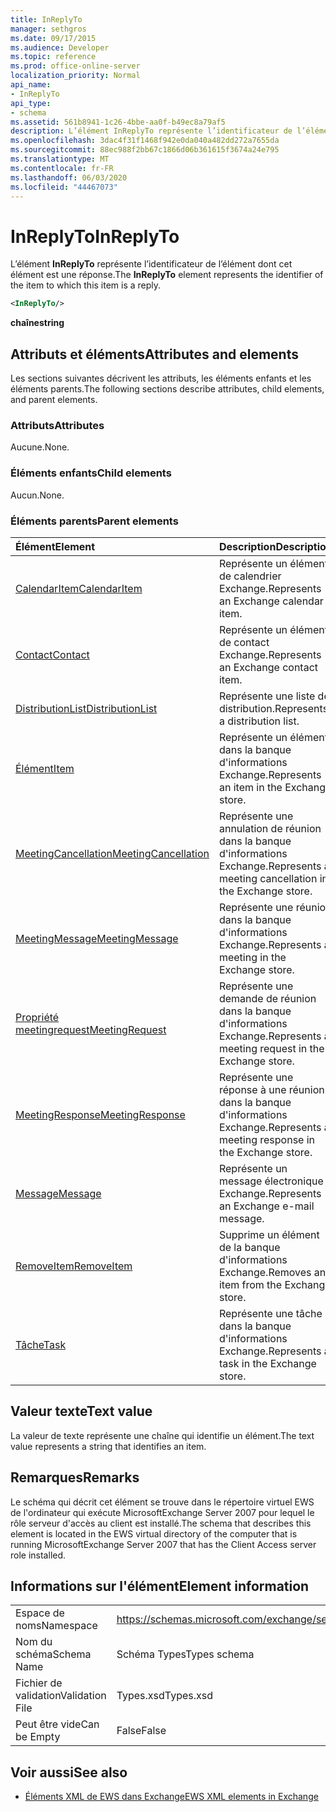 ```yaml
---
title: InReplyTo
manager: sethgros
ms.date: 09/17/2015
ms.audience: Developer
ms.topic: reference
ms.prod: office-online-server
localization_priority: Normal
api_name:
- InReplyTo
api_type:
- schema
ms.assetid: 561b8941-1c26-4bbe-aa0f-b49ec8a79af5
description: L’élément InReplyTo représente l’identificateur de l’élément dont cet élément est une réponse.
ms.openlocfilehash: 3dac4f31f1468f942e0da040a482dd272a7655da
ms.sourcegitcommit: 88ec988f2bb67c1866d06b361615f3674a24e795
ms.translationtype: MT
ms.contentlocale: fr-FR
ms.lasthandoff: 06/03/2020
ms.locfileid: "44467073"
---
```

# <a name="inreplyto"></a><span data-ttu-id="40f1a-103">InReplyTo</span><span class="sxs-lookup"><span data-stu-id="40f1a-103">InReplyTo</span></span>

<span data-ttu-id="40f1a-104">L’élément **InReplyTo** représente l’identificateur de l’élément dont cet élément est une réponse.</span><span class="sxs-lookup"><span data-stu-id="40f1a-104">The **InReplyTo** element represents the identifier of the item to which this item is a reply.</span></span> 
  
```xml
<InReplyTo/>
```

 <span data-ttu-id="40f1a-105">**chaîne**</span><span class="sxs-lookup"><span data-stu-id="40f1a-105">**string**</span></span>
## <a name="attributes-and-elements"></a><span data-ttu-id="40f1a-106">Attributs et éléments</span><span class="sxs-lookup"><span data-stu-id="40f1a-106">Attributes and elements</span></span>

<span data-ttu-id="40f1a-107">Les sections suivantes décrivent les attributs, les éléments enfants et les éléments parents.</span><span class="sxs-lookup"><span data-stu-id="40f1a-107">The following sections describe attributes, child elements, and parent elements.</span></span>
  
### <a name="attributes"></a><span data-ttu-id="40f1a-108">Attributs</span><span class="sxs-lookup"><span data-stu-id="40f1a-108">Attributes</span></span>

<span data-ttu-id="40f1a-109">Aucune.</span><span class="sxs-lookup"><span data-stu-id="40f1a-109">None.</span></span>
  
### <a name="child-elements"></a><span data-ttu-id="40f1a-110">Éléments enfants</span><span class="sxs-lookup"><span data-stu-id="40f1a-110">Child elements</span></span>

<span data-ttu-id="40f1a-111">Aucun.</span><span class="sxs-lookup"><span data-stu-id="40f1a-111">None.</span></span>
  
### <a name="parent-elements"></a><span data-ttu-id="40f1a-112">Éléments parents</span><span class="sxs-lookup"><span data-stu-id="40f1a-112">Parent elements</span></span>

|<span data-ttu-id="40f1a-113">**Élément**</span><span class="sxs-lookup"><span data-stu-id="40f1a-113">**Element**</span></span>|<span data-ttu-id="40f1a-114">**Description**</span><span class="sxs-lookup"><span data-stu-id="40f1a-114">**Description**</span></span>|
|:-----|:-----|
|[<span data-ttu-id="40f1a-115">CalendarItem</span><span class="sxs-lookup"><span data-stu-id="40f1a-115">CalendarItem</span></span>](calendaritem.md) <br/> |<span data-ttu-id="40f1a-116">Représente un élément de calendrier Exchange.</span><span class="sxs-lookup"><span data-stu-id="40f1a-116">Represents an Exchange calendar item.</span></span>  <br/> |
|[<span data-ttu-id="40f1a-117">Contact</span><span class="sxs-lookup"><span data-stu-id="40f1a-117">Contact</span></span>](contact.md) <br/> |<span data-ttu-id="40f1a-118">Représente un élément de contact Exchange.</span><span class="sxs-lookup"><span data-stu-id="40f1a-118">Represents an Exchange contact item.</span></span>  <br/> |
|[<span data-ttu-id="40f1a-119">DistributionList</span><span class="sxs-lookup"><span data-stu-id="40f1a-119">DistributionList</span></span>](distributionlist.md) <br/> |<span data-ttu-id="40f1a-120">Représente une liste de distribution.</span><span class="sxs-lookup"><span data-stu-id="40f1a-120">Represents a distribution list.</span></span>  <br/> |
|[<span data-ttu-id="40f1a-121">Élément</span><span class="sxs-lookup"><span data-stu-id="40f1a-121">Item</span></span>](item.md) <br/> |<span data-ttu-id="40f1a-122">Représente un élément dans la banque d'informations Exchange.</span><span class="sxs-lookup"><span data-stu-id="40f1a-122">Represents an item in the Exchange store.</span></span>  <br/> |
|[<span data-ttu-id="40f1a-123">MeetingCancellation</span><span class="sxs-lookup"><span data-stu-id="40f1a-123">MeetingCancellation</span></span>](meetingcancellation.md) <br/> |<span data-ttu-id="40f1a-124">Représente une annulation de réunion dans la banque d'informations Exchange.</span><span class="sxs-lookup"><span data-stu-id="40f1a-124">Represents a meeting cancellation in the Exchange store.</span></span>  <br/> |
|[<span data-ttu-id="40f1a-125">MeetingMessage</span><span class="sxs-lookup"><span data-stu-id="40f1a-125">MeetingMessage</span></span>](meetingmessage.md) <br/> |<span data-ttu-id="40f1a-126">Représente une réunion dans la banque d'informations Exchange.</span><span class="sxs-lookup"><span data-stu-id="40f1a-126">Represents a meeting in the Exchange store.</span></span>  <br/> |
|[<span data-ttu-id="40f1a-127">Propriété meetingrequest</span><span class="sxs-lookup"><span data-stu-id="40f1a-127">MeetingRequest</span></span>](meetingrequest.md) <br/> |<span data-ttu-id="40f1a-128">Représente une demande de réunion dans la banque d'informations Exchange.</span><span class="sxs-lookup"><span data-stu-id="40f1a-128">Represents a meeting request in the Exchange store.</span></span>  <br/> |
|[<span data-ttu-id="40f1a-129">MeetingResponse</span><span class="sxs-lookup"><span data-stu-id="40f1a-129">MeetingResponse</span></span>](meetingresponse.md) <br/> |<span data-ttu-id="40f1a-130">Représente une réponse à une réunion dans la banque d'informations Exchange.</span><span class="sxs-lookup"><span data-stu-id="40f1a-130">Represents a meeting response in the Exchange store.</span></span>  <br/> |
|[<span data-ttu-id="40f1a-131">Message</span><span class="sxs-lookup"><span data-stu-id="40f1a-131">Message</span></span>](message-ex15websvcsotherref.md) <br/> |<span data-ttu-id="40f1a-132">Représente un message électronique Exchange.</span><span class="sxs-lookup"><span data-stu-id="40f1a-132">Represents an Exchange e-mail message.</span></span>  <br/> |
|[<span data-ttu-id="40f1a-133">RemoveItem</span><span class="sxs-lookup"><span data-stu-id="40f1a-133">RemoveItem</span></span>](removeitem.md) <br/> |<span data-ttu-id="40f1a-134">Supprime un élément de la banque d'informations Exchange.</span><span class="sxs-lookup"><span data-stu-id="40f1a-134">Removes an item from the Exchange store.</span></span>  <br/> |
|[<span data-ttu-id="40f1a-135">Tâche</span><span class="sxs-lookup"><span data-stu-id="40f1a-135">Task</span></span>](task.md) <br/> |<span data-ttu-id="40f1a-136">Représente une tâche dans la banque d'informations Exchange.</span><span class="sxs-lookup"><span data-stu-id="40f1a-136">Represents a task in the Exchange store.</span></span>  <br/> |
   
## <a name="text-value"></a><span data-ttu-id="40f1a-137">Valeur texte</span><span class="sxs-lookup"><span data-stu-id="40f1a-137">Text value</span></span>

<span data-ttu-id="40f1a-138">La valeur de texte représente une chaîne qui identifie un élément.</span><span class="sxs-lookup"><span data-stu-id="40f1a-138">The text value represents a string that identifies an item.</span></span>
  
## <a name="remarks"></a><span data-ttu-id="40f1a-139">Remarques</span><span class="sxs-lookup"><span data-stu-id="40f1a-139">Remarks</span></span>

<span data-ttu-id="40f1a-140">Le schéma qui décrit cet élément se trouve dans le répertoire virtuel EWS de l'ordinateur qui exécute MicrosoftExchange Server 2007 pour lequel le rôle serveur d'accès au client est installé.</span><span class="sxs-lookup"><span data-stu-id="40f1a-140">The schema that describes this element is located in the EWS virtual directory of the computer that is running MicrosoftExchange Server 2007 that has the Client Access server role installed.</span></span>
  
## <a name="element-information"></a><span data-ttu-id="40f1a-141">Informations sur l'élément</span><span class="sxs-lookup"><span data-stu-id="40f1a-141">Element information</span></span>

|||
|:-----|:-----|
|<span data-ttu-id="40f1a-142">Espace de noms</span><span class="sxs-lookup"><span data-stu-id="40f1a-142">Namespace</span></span>  <br/> |https://schemas.microsoft.com/exchange/services/2006/types  <br/> |
|<span data-ttu-id="40f1a-143">Nom du schéma</span><span class="sxs-lookup"><span data-stu-id="40f1a-143">Schema Name</span></span>  <br/> |<span data-ttu-id="40f1a-144">Schéma Types</span><span class="sxs-lookup"><span data-stu-id="40f1a-144">Types schema</span></span>  <br/> |
|<span data-ttu-id="40f1a-145">Fichier de validation</span><span class="sxs-lookup"><span data-stu-id="40f1a-145">Validation File</span></span>  <br/> |<span data-ttu-id="40f1a-146">Types.xsd</span><span class="sxs-lookup"><span data-stu-id="40f1a-146">Types.xsd</span></span>  <br/> |
|<span data-ttu-id="40f1a-147">Peut être vide</span><span class="sxs-lookup"><span data-stu-id="40f1a-147">Can be Empty</span></span>  <br/> |<span data-ttu-id="40f1a-148">False</span><span class="sxs-lookup"><span data-stu-id="40f1a-148">False</span></span>  <br/> |
   
## <a name="see-also"></a><span data-ttu-id="40f1a-149">Voir aussi</span><span class="sxs-lookup"><span data-stu-id="40f1a-149">See also</span></span>



- [<span data-ttu-id="40f1a-150">Éléments XML de EWS dans Exchange</span><span class="sxs-lookup"><span data-stu-id="40f1a-150">EWS XML elements in Exchange</span></span>](ews-xml-elements-in-exchange.md)


